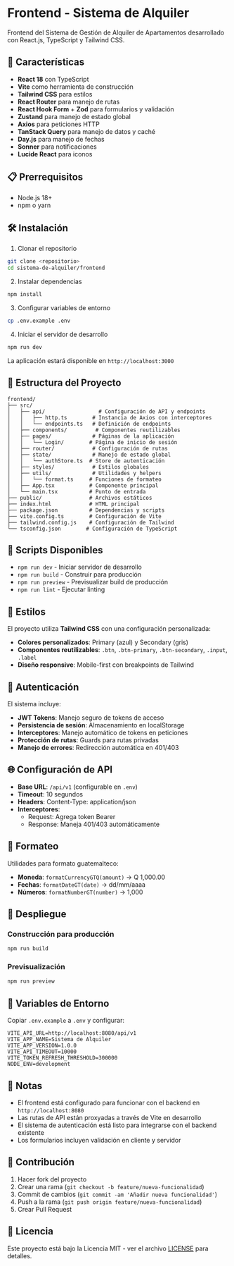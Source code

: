 # Frontend - Sistema de Alquiler

Frontend del Sistema de Gestión de Alquiler de Apartamentos desarrollado con React.js, TypeScript y Tailwind CSS.

## 🚀 Características

- **React 18** con TypeScript
- **Vite** como herramienta de construcción
- **Tailwind CSS** para estilos
- **React Router** para manejo de rutas
- **React Hook Form** + **Zod** para formularios y validación
- **Zustand** para manejo de estado global
- **Axios** para peticiones HTTP
- **TanStack Query** para manejo de datos y caché
- **Day.js** para manejo de fechas
- **Sonner** para notificaciones
- **Lucide React** para iconos

## 📋 Prerrequisitos

- Node.js 18+ 
- npm o yarn

## 🛠️ Instalación

1. Clonar el repositorio
```bash
git clone <repositorio>
cd sistema-de-alquiler/frontend
```

2. Instalar dependencias
```bash
npm install
```

3. Configurar variables de entorno
```bash
cp .env.example .env
```

4. Iniciar el servidor de desarrollo
```bash
npm run dev
```

La aplicación estará disponible en `http://localhost:3000`

## 📁 Estructura del Proyecto

```
frontend/
├── src/
│   ├── api/                 # Configuración de API y endpoints
│   │   ├── http.ts        # Instancia de Axios con interceptores
│   │   └── endpoints.ts   # Definición de endpoints
│   ├── components/         # Componentes reutilizables
│   ├── pages/             # Páginas de la aplicación
│   │   └── Login/        # Página de inicio de sesión
│   ├── router/            # Configuración de rutas
│   ├── state/             # Manejo de estado global
│   │   └── authStore.ts  # Store de autenticación
│   ├── styles/            # Estilos globales
│   ├── utils/             # Utilidades y helpers
│   │   └── format.ts     # Funciones de formateo
│   ├── App.tsx           # Componente principal
│   └── main.tsx          # Punto de entrada
├── public/               # Archivos estáticos
├── index.html            # HTML principal
├── package.json          # Dependencias y scripts
├── vite.config.ts        # Configuración de Vite
├── tailwind.config.js    # Configuración de Tailwind
└── tsconfig.json        # Configuración de TypeScript
```

## 🔧 Scripts Disponibles

- `npm run dev` - Iniciar servidor de desarrollo
- `npm run build` - Construir para producción
- `npm run preview` - Previsualizar build de producción
- `npm run lint` - Ejecutar linting

## 🎨 Estilos

El proyecto utiliza **Tailwind CSS** con una configuración personalizada:

- **Colores personalizados**: Primary (azul) y Secondary (gris)
- **Componentes reutilizables**: `.btn`, `.btn-primary`, `.btn-secondary`, `.input`, `.label`
- **Diseño responsive**: Mobile-first con breakpoints de Tailwind

## 🔐 Autenticación

El sistema incluye:

- **JWT Tokens**: Manejo seguro de tokens de acceso
- **Persistencia de sesión**: Almacenamiento en localStorage
- **Interceptores**: Manejo automático de tokens en peticiones
- **Protección de rutas**: Guards para rutas privadas
- **Manejo de errores**: Redirección automática en 401/403

## 🌐 Configuración de API

- **Base URL**: `/api/v1` (configurable en `.env`)
- **Timeout**: 10 segundos
- **Headers**: Content-Type: application/json
- **Interceptores**: 
  - Request: Agrega token Bearer
  - Response: Maneja 401/403 automáticamente

## 📱 Formateo

Utilidades para formato guatemalteco:

- **Moneda**: `formatCurrencyGTQ(amount)` → Q 1,000.00
- **Fechas**: `formatDateGT(date)` → dd/mm/aaaa
- **Números**: `formatNumberGT(number)` → 1,000

## 🚀 Despliegue

### Construcción para producción
```bash
npm run build
```

### Previsualización
```bash
npm run preview
```

## 🔧 Variables de Entorno

Copiar `.env.example` a `.env` y configurar:

```env
VITE_API_URL=http://localhost:8080/api/v1
VITE_APP_NAME=Sistema de Alquiler
VITE_APP_VERSION=1.0.0
VITE_API_TIMEOUT=10000
VITE_TOKEN_REFRESH_THRESHOLD=300000
NODE_ENV=development
```

## 📝 Notas

- El frontend está configurado para funcionar con el backend en `http://localhost:8080`
- Las rutas de API están proxyadas a través de Vite en desarrollo
- El sistema de autenticación está listo para integrarse con el backend existente
- Los formularios incluyen validación en cliente y servidor

## 🤝 Contribución

1. Hacer fork del proyecto
2. Crear una rama (`git checkout -b feature/nueva-funcionalidad`)
3. Commit de cambios (`git commit -am 'Añadir nueva funcionalidad'`)
4. Push a la rama (`git push origin feature/nueva-funcionalidad`)
5. Crear Pull Request

## 📄 Licencia

Este proyecto está bajo la Licencia MIT - ver el archivo [LICENSE](LICENSE) para detalles.
